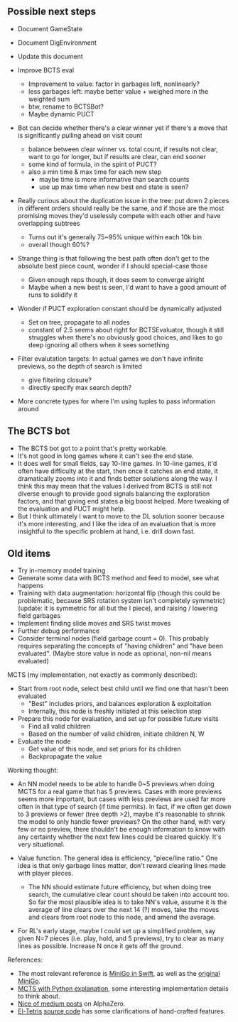 
## Possible next steps

- Document GameState
- Document DigEnvironment
- Update this document



- Improve BCTS eval
    - Improvement to value: factor in garbages left, nonlinearly?
    - less garbages left: maybe better value + weighed more in the weighted sum
    - btw, rename to BCTSBot?
    - Maybe dynamic PUCT

- Bot can decide whether there's a clear winner yet if there's a move that
  is significantly pulling ahead on visit count
    - balance between clear winner vs. total count, if results not clear,
      want to go for longer, but if results are clear, can end sooner
    - some kind of formula, in the spirit of PUCT?
    - also a min time & max time for each new step
        - maybe time is more informative than search counts
        - use up max time when new best end state is seen?
  
- Really curious about the duplication issue in the tree: put down 2 pieces in
  different orders should really be the same, and if those are the most promising
  moves they'd uselessly compete with each other and have overlapping subtrees
    - Turns out it's generally 75~95% unique within each 10k bin
    - overall though 60%?

- Strange thing is that following the best path often don't get to the absolute
  best piece count, wonder if I should special-case those
    - Given enough reps though, it does seem to converge alright
    - Maybe when a new best is seen, I'd want to have a good amount
      of runs to solidify it
  
- Wonder if PUCT exploration constant should be dynamically adjusted
    - Set on tree, propagate to all nodes
    - constant of 2.5 seems about right for BCTSEvaluator, though it still
      struggles when there's no obviously good choices, and likes to go
      deep ignoring all others when it sees something
      
- Filter evalutation targets: In actual games we don't have infinite previews,
  so the depth of search is limited
    - give filtering closure?
    - directly specify max search depth?
    
- More concrete types for where I'm using tuples to pass information around


## The BCTS bot

- The BCTS bot got to a point that's pretty workable.
- It's not good in long games where it can't see the end state.
- It does well for small fields, say 10-line games.  In 10-line games, it'd often
  have difficulty at the start, then once it catches an end state, it dramatically
  zooms into it and finds better solutions along the way.  I think this may mean
  that the values I derived from BCTS is still not diverse enough to provide good
  signals balancing the exploration factors, and that giving end states a big
  boost helped.  More tweaking of the evaluation and PUCT might help.
- But I think ultimately I want to move to the DL solution sooner because it's
  more interesting, and I like the idea of an evaluation that is more insightful
  to the specific problem at hand, i.e. drill down fast.


## Old items

- Try in-memory model training
- Generate some data with BCTS method and feed to model, see what happens
- Training with data augmentation: horizontal flip (though this could be problematic, because SRS rotation system isn't completely symmetric) (update: it is symmetric for all but the I piece), and raising / lowering field garbages
- Implement finding slide moves and SRS twist moves
- Further debug performance
- Consider terminal nodes (field garbage count = 0).  This probably requires separating the concepts of "having children" and "have been evaluated". (Maybe store value in node as optional, non-nil means evaluated)


MCTS (my implementation, not exactly as commonly described):

- Start from root node, select best child until we find one that hasn't been evaluated
  - "Best" includes priors, and balances exploration & exploitation
  - Internally, this node is freshly initiated at this selection step
- Prepare this node for evaluation, and set up for possible future visits
  - Find all valid children
  - Based on the number of valid children, initiate children N, W
- Evaluate the node
  - Get value of this node, and set priors for its children
  - Backpropagate the value


Working thought:

- An NN model needs to be able to handle 0~5 previews when doing MCTS for a real game that has 5 previews.  Cases with more previews seems more important, but cases with less previews are used far more often in that type of search (if time permits).  In fact, if we often get down to 3 previews or fewer (tree depth >2), maybe it's reasonable to shrink the model to only handle fewer previews?  On the other hand, with very few or no preview, there shouldn't be enough information to know with any certainty whether the next few lines could be cleared quickly.  It's very situational.

- Value function.  The general idea is efficiency, "piece/line ratio."  One idea is that only garbage lines matter, don't reward clearing lines made with player pieces.
  - The NN should estimate future efficiency, but when doing tree search, the cumulative clear count should be taken into account too.  So far the most plausible idea is to take NN's value, assume it is the average of line clears over the next 14 (?) moves, take the moves and clears from root node to this node, and amend the average.

- For RL's early stage, maybe I could set up a simplified problem, say given N=7 pieces (i.e. play, hold, and 5 previews), try to clear as many lines as possible.  Increase N once it gets off the ground.


References:
- The most relevant reference is [MiniGo in Swift](https://github.com/tensorflow/swift-models/tree/master/MiniGo), as well as the [original MiniGo](https://github.com/tensorflow/minigo).
- [MCTS with Python explanation](http://www.moderndescartes.com/essays/deep_dive_mcts/), some interesting implementation details to think about.
- [Nice of medium posts](https://medium.com/oracledevs/lessons-from-alphazero-part-3-parameter-tweaking-4dceb78ed1e5) on AlphaZero.
- [El-Tetris](http://imake.ninja/el-tetris-an-improvement-on-pierre-dellacheries-algorithm/) [source code](https://github.com/daogan/tetris-ai/blob/master/tetris_ai.py) has some clarifications of hand-crafted features.



